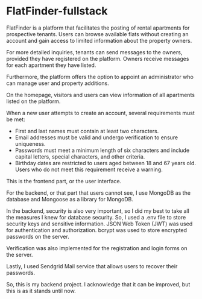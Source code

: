 # FlatFinder-fullstack


FlatFinder is a platform that facilitates the posting of rental apartments for prospective tenants. Users can browse available flats without creating an account and gain access to limited information about the property owners.

For more detailed inquiries, tenants can send messages to the owners, provided they have registered on the platform. Owners receive messages for each apartment they have listed.

Furthermore, the platform offers the option to appoint an administrator who can manage user and property additions.

On the homepage, visitors and users can view information of all apartments listed on the platform.

When a new user attempts to create an account, several requirements must be met:

- First and last names must contain at least two characters.
- Email addresses must be valid and undergo verification to ensure uniqueness.
- Passwords must meet a minimum length of six characters and include capital letters, special characters, and other criteria.
- Birthday dates are restricted to users aged between 18 and 67 years old. Users who do not meet this requirement receive a warning.

This is the frontend part, or the user interface.

For the backend, or that part that users cannot see, I use MongoDB as the database and Mongoose as a library for MongoDB.

In the backend, security is also very important, so I did my best to take all the measures I knew for database security.
So, I used a .env file to store security keys and sensitive information. JSON Web Token (JWT) was used for authentication and authorization. bcrypt was used to store encrypted passwords on the server.

Verification was also implemented for the registration and login forms on the server.

Lastly, I used Sendgrid Mail service that allows users to recover their passwords.

So, this is my backend project. I acknowledge that it can be improved, but this is as it stands until now.
